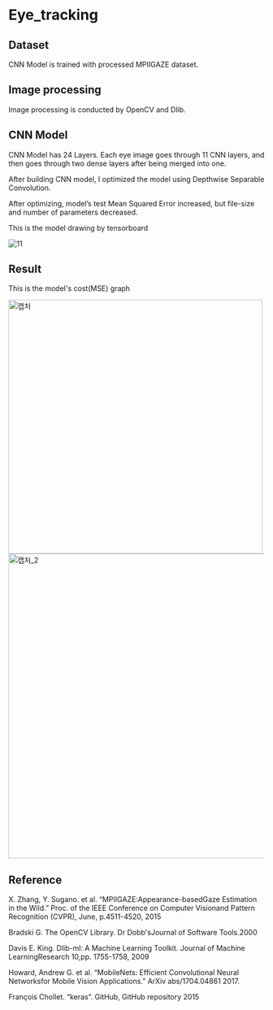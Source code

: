 # Eye_tracking

## Dataset
CNN Model is trained with processed MPIIGAZE dataset. 

## Image processing
Image processing is conducted by OpenCV and Dlib.

## CNN Model 
CNN Model has 24 Layers. Each eye image goes through 11 CNN layers, and then goes through two dense layers after being merged into one. 


After building CNN model, I optimized the model using Depthwise Separable Convolution.


After optimizing, model’s test Mean Squared Error increased, but file-size and number of parameters decreased.

This is the model drawing by tensorboard

![11](https://user-images.githubusercontent.com/39719936/67455002-1c65aa80-f667-11e9-98f1-8e813f5b2805.png)

## Result

This is the model's cost(MSE) graph</br>

<img width="500" alt="캡처" src="https://user-images.githubusercontent.com/39719936/67455089-68b0ea80-f667-11e9-8dd0-f4e175848b7c.PNG">



<img width="600" alt="캡처_2" src="https://user-images.githubusercontent.com/39719936/67455290-2dfb8200-f668-11e9-92fd-088d955ea813.PNG">

## Reference

X. Zhang, Y. Sugano. et al. “MPIIGAZE:Appearance-basedGaze Estimation in the Wild.” Proc. of the IEEE Conference on Computer Visionand Pattern Recognition (CVPR), June, p.4511-4520, 2015

Bradski G. The OpenCV Library. Dr Dobb&#39;sJournal of Software Tools.2000

Davis E. King. Dlib-ml: A Machine Learning Toolkit. Journal of Machine LearningResearch 10,pp. 1755-1758, 2009


Howard, Andrew G. et al. “MobileNets: Efficient Convolutional Neural Networksfor Mobile Vision Applications.” ArXiv abs/1704.04861 2017.

François Chollet. “keras”. GitHub, GitHub repository 2015
